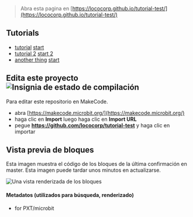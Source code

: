 
> Abra esta pagina en [https://lococorp.github.io/tutorial-test/](https://lococorp.github.io/tutorial-test/)

## Tutorials

* [tutorial](/tutorial-test/tutorial) [start](https://makecode.microbit.org/#tutorial:github:lococorp/tutorial-test/tutorial)
* [tutorial 2](/tutorial-test/tutorial2) [start 2](https://makecode.microbit.org/#tutorial:github:lococorp/tutorial-test/tutorial2)
* [another thing](/tutorial-test/anotherthing) [start](https://makecode.microbit.org/#tutorial:github:lococorp/tutorial-test/anotherthing)

## Edita este proyecto ![Insignia de estado de compilación](https://github.com/lococorp/tutorial-test/workflows/MakeCode/badge.svg)

Para editar este repositorio en MakeCode.

* abra [https://makecode.microbit.org/](https://makecode.microbit.org/)
* haga clic en **Import** luego haga clic en **Import URL**
* pegue **https://github.com/lococorp/tutorial-test** y haga clic en importar

## Vista previa de bloques

Esta imagen muestra el código de los bloques de la última confirmación en master.
Esta imagen puede tardar unos minutos en actualizarse.

![Una vista renderizada de los bloques](https://github.com/lococorp/tutorial-test/raw/master/.github/makecode/blocks.png)

#### Metadatos (utilizados para búsqueda, renderizado)

* for PXT/microbit
<script src="https://makecode.com/gh-pages-embed.js"></script><script>makeCodeRender("{{ site.makecode.home_url }}", "{{ site.github.owner_name }}/{{ site.github.repository_name }}");</script>
